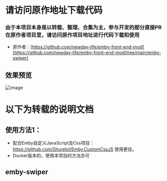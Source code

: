 # 请访问原作地址下载代码

### 由于本项目本身是以转载、整理、合集为主，参与开发的部分直接PR在原作者项目里，请访问原作项目地址进行代码下载和使用

- 原作者：[https://github.com/newday-life/emby-front-end-mod](https://github.com/newday-life/emby-front-end-mod/tree/main/emby-swiper)

## 效果预览
![image](https://github.com/jackloves111/EMBY.JS.CSS/assets/89971817/9457b476-dd37-4a97-9df2-289ede6007a8)

# 以下为转载的说明文档
## 使用方法1： 
- 配合Emby自定义JavaScript及Css项目：https://github.com/Shurelol/Emby.CustomCssJS 使用更佳。
- Docker版本的，使用本项目的方法亦可

## emby-swiper
